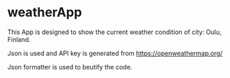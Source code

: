 # weatherApp
This App is designed to show the current weather condition of city: Oulu, Finland. 

Json is used and API key is generated from https://openweathermap.org/

Json formatter is used to beutify the code.

